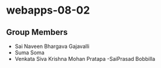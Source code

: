 # webapps-08-02

## Group Members
- Sai Naveen Bhargava Gajavalli
- Suma Soma
- Venkata Siva Krishna Mohan Pratapa
-SaiPrasad Bobbilla